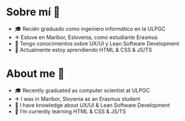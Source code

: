 # Sobre mí 👾

- 🎓 Recién graduado como ingeniero informático en la ULPGC
- ✈ Estuve en Maribor, Eslovenia, como estudiante Erasmus
- 🧠 Tengo conocimientos sobre UX/UI y Lean Software Development
- 🌱 Actualmente estoy aprendiendo HTML & CSS & JS/TS


# About me 👾

- 🎓 Recently graduated as computer scientist at ULPGC
- ✈  I was in Maribor, Slovenia as an Erasmus student
- 🧠 I have knowledge about UX/UI & Lean Software Development
- 🌱 I’m currently learning HTML & CSS & JS/TS
